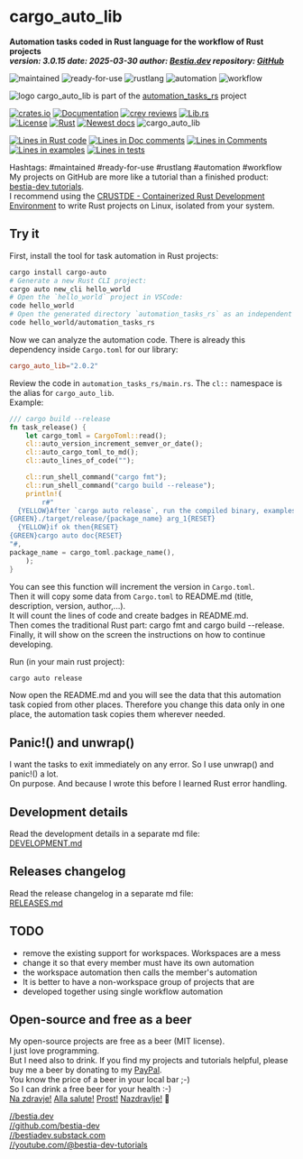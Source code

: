 <!-- markdownlint-disable MD041 -->
[//]: # (auto_md_to_doc_comments segment start A)

# cargo_auto_lib

[//]: # (auto_cargo_toml_to_md start)

**Automation tasks coded in Rust language for the workflow of Rust projects**  
***version: 3.0.15 date: 2025-03-30 author: [Bestia.dev](https://bestia.dev) repository: [GitHub](https://github.com/automation-tasks-rs/cargo_auto_lib)***

 ![maintained](https://img.shields.io/badge/maintained-green)
 ![ready-for-use](https://img.shields.io/badge/ready_for_use-green)
 ![rustlang](https://img.shields.io/badge/rustlang-orange)
 ![automation](https://img.shields.io/badge/automation-orange)
 ![workflow](https://img.shields.io/badge/workflow-orange)

[//]: # (auto_cargo_toml_to_md end)

 ![logo](https://raw.githubusercontent.com/automation-tasks-rs/cargo-auto/main/images/logo/logo_cargo_auto.svg)
 cargo_auto_lib is part of the [automation_tasks_rs](https://github.com/automation-tasks-rs) project

 [![crates.io](https://img.shields.io/crates/v/cargo_auto_lib.svg)](https://crates.io/crates/cargo_auto_lib)
 [![Documentation](https://docs.rs/cargo_auto_lib/badge.svg)](https://docs.rs/cargo_auto_lib/)
 [![crev reviews](https://web.crev.dev/rust-reviews/badge/crev_count/cargo_auto_lib.svg)](https://web.crev.dev/rust-reviews/crate/cargo_auto_lib/)
 [![Lib.rs](https://img.shields.io/badge/Lib.rs-rust-orange.svg)](https://lib.rs/crates/cargo_auto_lib/)  
 [![License](https://img.shields.io/badge/license-MIT-blue.svg)](https://github.com/automation-tasks-rs/cargo_auto_lib/blob/master/LICENSE)
 [![Rust](https://github.com/automation-tasks-rs/cargo_auto_lib/workflows/rust_fmt_auto_build_test/badge.svg)](https://github.com/automation-tasks-rs/cargo_auto_lib/)
 [![Newest docs](https://img.shields.io/badge/newest_docs-blue.svg)](https://automation-tasks-rs.github.io/cargo_auto_lib/cargo_auto_lib/index.html)
 ![cargo_auto_lib](https://bestia.dev/webpage_hit_counter/get_svg_image/276360626.svg)

[//]: # (auto_lines_of_code start)
[![Lines in Rust code](https://img.shields.io/badge/Lines_in_Rust-1953-green.svg)](https://github.com/automation-tasks-rs/cargo_auto_lib/)
[![Lines in Doc comments](https://img.shields.io/badge/Lines_in_Doc_comments-993-blue.svg)](https://github.com/automation-tasks-rs/cargo_auto_lib/)
[![Lines in Comments](https://img.shields.io/badge/Lines_in_comments-293-purple.svg)](https://github.com/automation-tasks-rs/cargo_auto_lib/)
[![Lines in examples](https://img.shields.io/badge/Lines_in_examples-28-yellow.svg)](https://github.com/automation-tasks-rs/cargo_auto_lib/)
[![Lines in tests](https://img.shields.io/badge/Lines_in_tests-79-orange.svg)](https://github.com/automation-tasks-rs/cargo_auto_lib/)

[//]: # (auto_lines_of_code end)

Hashtags: #maintained #ready-for-use #rustlang #automation #workflow  
My projects on GitHub are more like a tutorial than a finished product: [bestia-dev tutorials](https://github.com/bestia-dev/tutorials_rust_wasm).  
I recommend using the [CRUSTDE - Containerized Rust Development Environment](https://github.com/CRUSTDE-ContainerizedRustDevEnv/crustde_cnt_img_pod) to write Rust projects on Linux, isolated from your system.  

## Try it

First, install the tool for task automation in Rust projects:

```bash
cargo install cargo-auto
# Generate a new Rust CLI project:
cargo auto new_cli hello_world
# Open the `hello_world` project in VSCode:
code hello_world
# Open the generated directory `automation_tasks_rs` as an independent rust project in VSCode.
code hello_world/automation_tasks_rs
```

Now we can analyze the automation code. There is already this dependency inside `Cargo.toml` for our library:  

```toml
cargo_auto_lib="2.0.2"
```

Review the code in `automation_tasks_rs/main.rs`. The `cl::` namespace is the alias for `cargo_auto_lib`.  
Example:  

```rust ignore
/// cargo build --release
fn task_release() {
    let cargo_toml = CargoToml::read();
    cl::auto_version_increment_semver_or_date();
    cl::auto_cargo_toml_to_md();
    cl::auto_lines_of_code("");

    cl::run_shell_command("cargo fmt");
    cl::run_shell_command("cargo build --release");
    println!(
        r#"
  {YELLOW}After `cargo auto release`, run the compiled binary, examples and/or tests{RESET}
{GREEN}./target/release/{package_name} arg_1{RESET}
  {YELLOW}if ok then{RESET}
{GREEN}cargo auto doc{RESET}
"#,
package_name = cargo_toml.package_name(),
    );
}
```

You can see this function will increment the version in `Cargo.toml`.  
Then it will copy some data from `Cargo.toml` to README.md (title, description, version, author,...).  
It will count the lines of code and create badges in README.md.  
Then comes the traditional Rust part: cargo fmt and cargo build --release.  
Finally, it will show on the screen the instructions on how to continue developing.  

Run (in your main rust project):

```bash
cargo auto release
```

Now open the README.md and you will see the data that this automation task copied from other places. Therefore you change this data only in one place, the automation task copies them wherever needed.

## Panic!() and unwrap()

I want the tasks to exit immediately on any error. So I use unwrap() and panic!() a lot.  
On purpose. And because I wrote this before I learned Rust error handling.

## Development details

Read the development details in a separate md file:  
[DEVELOPMENT.md](https://github.com/automation-tasks-rs/cargo_auto_lib/blob/main/DEVELOPMENT.md)

## Releases changelog

Read the release changelog in a separate md file:  
[RELEASES.md](https://github.com/automation-tasks-rs/cargo_auto_lib/blob/main/RELEASES.md)

## TODO

- remove the existing support for workspaces. Workspaces are a mess
- change it so that every member must have its own automation
- the workspace automation then calls the member's automation
- It is better to have a non-workspace group of projects that are
- developed together using single workflow automation

## Open-source and free as a beer

My open-source projects are free as a beer (MIT license).  
I just love programming.  
But I need also to drink. If you find my projects and tutorials helpful, please buy me a beer by donating to my [PayPal](https://paypal.me/LucianoBestia).  
You know the price of a beer in your local bar ;-)  
So I can drink a free beer for your health :-)  
[Na zdravje!](https://translate.google.com/?hl=en&sl=sl&tl=en&text=Na%20zdravje&op=translate) [Alla salute!](https://dictionary.cambridge.org/dictionary/italian-english/alla-salute) [Prost!](https://dictionary.cambridge.org/dictionary/german-english/prost) [Nazdravlje!](https://matadornetwork.com/nights/how-to-say-cheers-in-50-languages/) 🍻

[//bestia.dev](https://bestia.dev)  
[//github.com/bestia-dev](https://github.com/bestia-dev)  
[//bestiadev.substack.com](https://bestiadev.substack.com)  
[//youtube.com/@bestia-dev-tutorials](https://youtube.com/@bestia-dev-tutorials)  

[//]: # (auto_md_to_doc_comments segment end A)
